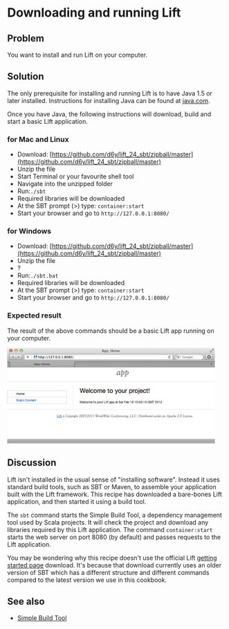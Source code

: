 Downloading and running Lift 
=============================

Problem
-------

You want to install and run Lift on your computer.

Solution
---------

The only prerequisite for installing and running Lift is to have Java 1.5 or later installed.  Instructions for installing Java can be found at [java.com](http://java.com/en/download/manual.jsp).

Once you have Java, the following instructions will download, build and start a basic Lift application.

### for Mac and Linux ###

* Download: [https://github.com/d6y/lift_24_sbt/zipball/master](https://github.com/d6y/lift_24_sbt/zipball/master)
* Unzip the file
* Start Terminal or your favourite shell tool
* Navigate into the unzipped folder
* Run:`./sbt` 
* Required libraries will be downloaded
* At the SBT prompt (>) type: `container:start`
* Start your browser and go to `http://127.0.0.1:8080/`


### for Windows ###

* Download: [https://github.com/d6y/lift_24_sbt/zipball/master](https://github.com/d6y/lift_24_sbt/zipball/master)
* Unzip the file
* ?
* Run:`./sbt.bat` 
* Required libraries will be downloaded
* At the SBT prompt (>) type: `container:start`
* Start your browser and go to `http://127.0.0.1:8080/`


### Expected result ###

The result of the above commands should be a basic Lift app running on your computer.

![Screenshot of the Lift basic app running](../img/running_lift_basic_browser_small.jpg "Lift Basic app in a browser")



Discussion
----------

Lift isn't installed in the usual sense of "installing software".  Instead it uses standard build tools, such as SBT or Maven, to assemble your application built with the Lift framework. This recipe has downloaded a bare-bones Lift application, and then started it using a build tool.

The `sbt` command starts the Simple Build Tool, a dependency management tool used by Scala projects.  It will check the project and download any libraries required by this Lift application.  The command `container:start` starts the web server on port 8080 (by default) and passes requests to the Lift application.

You may be wondering why this recipe doesn't use the official Lift [getting started page](http://liftweb.net/getting_started) download.  It's because that download currently uses an older version of SBT which has a different structure and different commands compared to the latest version we use in this cookbook.

See also
--------

* [Simple Build Tool](https://github.com/harrah/xsbt/wiki)



